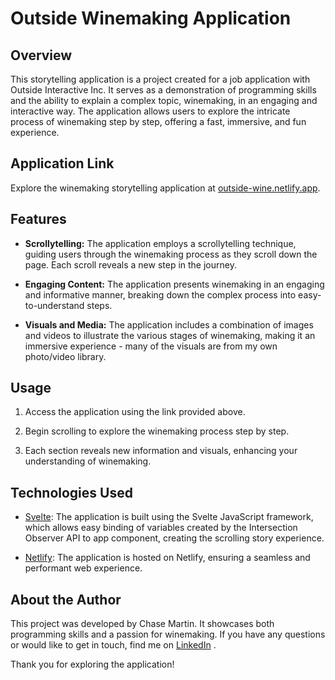 # Outside Winemaking Application

## Overview

This storytelling application is a project created for a job application with Outside Interactive Inc. It serves as a demonstration of programming skills and the ability to explain a complex topic, winemaking, in an engaging and interactive way. The application allows users to explore the intricate process of winemaking step by step, offering a fast, immersive, and fun experience.

## Application Link

Explore the winemaking storytelling application at [outside-wine.netlify.app](https://outside-wine.netlify.app).

## Features

- **Scrollytelling:** The application employs a scrollytelling technique, guiding users through the winemaking process as they scroll down the page. Each scroll reveals a new step in the journey.

- **Engaging Content:** The application presents winemaking in an engaging and informative manner, breaking down the complex process into easy-to-understand steps.

- **Visuals and Media:** The application includes a combination of images and videos to illustrate the various stages of winemaking, making it an immersive experience - many of the visuals are from my own photo/video library.

## Usage

1. Access the application using the link provided above.

2. Begin scrolling to explore the winemaking process step by step.

3. Each section reveals new information and visuals, enhancing your understanding of winemaking.

## Technologies Used

- [Svelte](https://svelte.dev/): The application is built using the Svelte JavaScript framework, which allows easy binding of variables created by the Intersection Observer API to app component, creating the scrolling story experience.

- [Netlify](https://www.netlify.com/): The application is hosted on Netlify, ensuring a seamless and performant web experience.

## About the Author

This project was developed by Chase Martin. It showcases both programming skills and a passion for winemaking. If you have any questions or would like to get in touch, find me on [LinkedIn](https://www.linkedin.com/in/chase-martin-dev/) .

Thank you for exploring the application!
